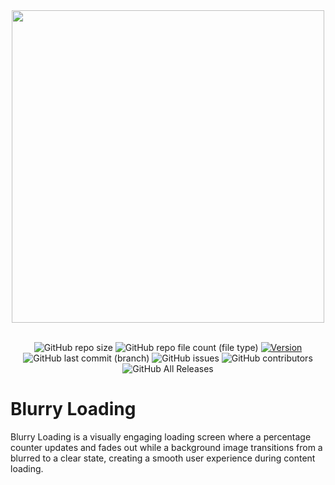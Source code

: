 <div align="center">
  <img src="https://github.com/yazansedih/Blurry-Loading/assets/137224224/1052f242-acdd-472e-85cd-9dddff3eede9" width=500px/>
  <br />
  <br />

 ![GitHub repo size](https://img.shields.io/github/repo-size/yazansedih/Blurry-Loading) 
 ![GitHub repo file count (file type)](https://img.shields.io/github/directory-file-count/yazansedih/Blurry-Loading) 
 [![Version](https://img.shields.io/badge/version-v1.0.0-blue)](https://github.com/yazansedih/Blurry-Loading/releases/tag/v1.0.0)
 ![GitHub last commit (branch)](https://img.shields.io/github/last-commit/yazansedih/Blurry-Loading/main) 
 ![GitHub issues](https://img.shields.io/github/issues/yazansedih/Blurry-Loading)
 ![GitHub contributors](https://img.shields.io/github/contributors/yazansedih/Blurry-Loading)
 ![GitHub All Releases](https://img.shields.io/github/downloads/yazansedih/Blurry-Loading/total)
 
</div>  

<h1>Blurry Loading</h1>
Blurry Loading is a visually engaging loading screen where a percentage counter updates and fades out while a background image transitions from a blurred to a clear state, creating a smooth user experience during content loading.
